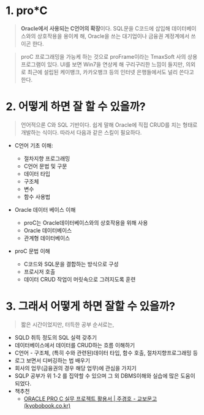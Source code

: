 # 1. pro*C

> **Oracle에서 사용되는 C언어의 확장**이다. SQL문을 C코드에 삽입해 데이터베이스와의 상호작용을 용이케 해, Oracle을 쓰는 대기업이나 금융권 계정계에서 쓰이곤 한다. 

> proC 프로그래밍을 가능케 하는 것으로 proFrame이라는 TmaxSoft 사의 상용 프로그램이 있다. UI를 보면 Win7을 연상케 해 구리구리한 느낌이 들지만, 의외로 최근에 설립된 케이뱅크, 카카오뱅크 등의 인터넷 은행들에서도 널리 쓴다고 한다. 



# 2. 어떻게 하면 잘 할 수 있을까?

> 언어적으론 C와 SQL 기반이다. 쉽게 말해 Oracle에 직접 CRUD를 치는 형태로 개발하는 식이다. 따라서 다음과 같은 스킬이 필요하다.

- C언어 기초 이해: 
  - 절차지향 프로그래밍
  -  C언어 문법 및 구문
    - 데이터 타입
    - 구조체 
    - 변수
    - 함수 사용법
- Oracle 데이터 베이스 이해
  - proC는 Oracle데이터베이스와의 상호작용을 위해 사용
  - Oracle 데이터베이스
  - 관계형 데이터베이스 

- proC 문법 이해
  -  C코드와 SQL문을 결합하는 방식으로 구성
  -  프로시저 호출
  - 데이터 CRUD 작업이 머릿속으로 그려지도록 훈련



# 3. 그래서 어떻게 하면 잘할 수 있을까?

> 짧은 시간이었지만, 터득한 공부 순서로는,

- SQLD 취득 정도의 SQL 실력 갖추기
- 데이터베이스에서 데이터를 CRUD하는 흐름 이해하기
- C언어 - 구조체, (특히 수와 관련된)데이터 타입, 함수 호출, 절차지향프로그래밍 등
- 로그 보면서 디버깅하는 법 배우기
- 회사의 업무(금융권의 경우 해당 업무)에 관심을 가지기
- SQLP 공부가 위 1-2 를 집약할 수 있으며 그 외 DBMS이해와 실습에 많은 도움이 되었다.
- 책추천
  - [ORACLE PRO C 실무 프로젝트 활용서 | 주경호 - 교보문고 (kyobobook.co.kr)](https://product.kyobobook.co.kr/detail/S000001591770)

